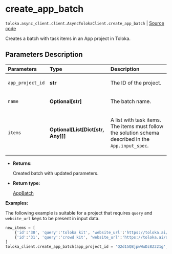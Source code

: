 # create_app_batch
`toloka.async_client.client.AsyncTolokaClient.create_app_batch` | [Source code](https://github.com/Toloka/toloka-kit/blob/v1.2.0.post1/src/client/__init__.py#L0)

Creates a batch with task items in an App project in Toloka.

## Parameters Description

| Parameters | Type | Description |
| :----------| :----| :-----------|
`app_project_id`|**str**|<p>The ID of the project.</p>
`name`|**Optional\[str\]**|<p>The batch name.</p>
`items`|**Optional\[List\[Dict\[str, Any\]\]\]**|<p>A list with task items. The items must follow the solution schema described in the `App.input_spec`.</p>

* **Returns:**

  Created batch with updated parameters.

* **Return type:**

  [AppBatch](toloka.client.app.AppBatch.md)

**Examples:**

The following example is suitable for a project
that requires `query` and `website_url` keys to be present in input data.

```python
new_items = [
    {'id':'30', 'query':'toloka kit', 'website_url':'https://toloka.ai/docs/toloka-kit'},
    {'id':'31', 'query':'crowd kit', 'website_url':'https://toloka.ai/docs/crowd-kit'}
]
toloka_client.create_app_batch(app_project_id = 'Q2d15QBjpwWuDz8Z321g', items = new_items)
```
